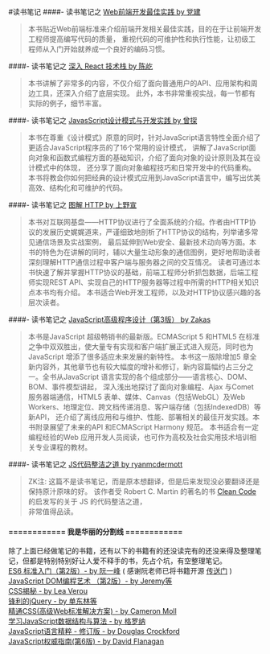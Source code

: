#读书笔记
####- 读书笔记之 [Web前端开发最佳实践 by 党建](./ZKReadingNotes/TheBestPracticeOfWebDev/README.md)  
> 本书贴近Web前端标准来介绍前端开发相关最佳实践，目的在于让前端开发工程师提高编写代码的质量，
重视代码的可维护性和执行性能，让初级工程师从入门开始就养成一个良好的编码习惯。

####- 读书笔记之 [深入 React 技术栈 by 陈屹](./ZKReadingNotes/ReactStack/README.md)  
> 本书讲解了非常多的内容，不仅介绍了面向普通用户的API、应用架构和周边工具，还深入介绍了底层实现。
此外，本书非常重视实战，每一节都有实际的例子，细节丰富。

####- 读书笔记之 [JavasScript设计模式与开发实践 by 曾探](./ZKReadingNotes/DesignPattern/README.md)
> 本书在尊重《设计模式》原意的同时，针对JavaScript语言特性全面介绍了更适合JavaScript程序员的了16个常用的设计模式，
讲解了JavaScript面向对象和函数式编程方面的基础知识，介绍了面向对象的设计原则及其在设计模式中的体现，
还分享了面向对象编程技巧和日常开发中的代码重构。本书将教会你如何把经典的设计模式应用到JavaScript语言中，编写出优美高效、结构化和可维护的代码。

####- 读书笔记之 [图解 HTTP by 上野宣](./ZKReadingNotes/HTTP/README.md)  
> 本书对互联网基盘——HTTP协议进行了全面系统的介绍。作者由HTTP协议的发展历史娓娓道来，严谨细致地剖析了HTTP协议的结构，列举诸多常见通信场景及实战案例，
最后延伸到Web安全、最新技术动向等方面。本书的特色为在讲解的同时，辅以大量生动形象的通信图例，更好地帮助读者深刻理解HTTP通信过程中客户端与服务器之间的交互情况。
读者可通过本书快速了解并掌握HTTP协议的基础，前端工程师分析抓包数据，后端工程师实现REST API、实现自己的HTTP服务器等过程中所需的HTTP相关知识点本书均有介绍。
  本书适合Web开发工程师，以及对HTTP协议感兴趣的各层次读者。
  
####- 读书笔记之 [JavaScript高级程序设计（第3版） by Zakas](./ZKReadingNotes/ProfessionalJS/README.md)
> 本书是JavaScript 超级畅销书的最新版。ECMAScript 5 和HTML5 在标准之争中双双胜出，使大量专有实现和客户端扩展正式进入规范，同时也为JavaScript 增添了很多适应未来发展的新特性。
本书这一版除增加5 章全新内容外，其他章节也有较大幅度的增补和修订，新内容篇幅约占三分之一。全书从JavaScript 语言实现的各个组成部分——语言核心、DOM、BOM、事件模型讲起，
深入浅出地探讨了面向对象编程、Ajax 与Comet 服务器端通信，HTML5 表单、媒体、Canvas（包括WebGL）及Web Workers、地理定位、跨文档传递消息、客户端存储（包括IndexedDB）等新API，
还介绍了离线应用和与维护、性能、部署相关的最佳开发实践。本书附录展望了未来的API 和ECMAScript Harmony 规范。
  本书适合有一定编程经验的Web 应用开发人员阅读，也可作为高校及社会实用技术培训相关专业课程的教材。
  
####- 读书笔记之 [JS代码整洁之道 by ryanmcdermott](./ZKReadingNotes/JSCleanCode/README.md)
> ZK注: 这篇不是读书笔记，而是原本想翻译，但是后来发现没必要翻译还是保持原汁原味的好。 
该作者受 Robert C. Martin 的著名的书 [Clean Code](https://www.amazon.com/Clean-Code-Handbook-Software-Craftsmanship/dp/0132350882) 的启发写的关于 JS 的代码整洁之道，  
非常值得品读。  

#### ============   我是华丽的分割线   ============

除了上面已经做笔记的书籍，还有以下的书籍有的还没读完有的还没来得及整理笔记，但都是特别特别好让人爱不释手的书，先占个坑，有空整理笔记。  
[ES6 标准入门（第2版）- by 阮一峰](https://book.douban.com/subject/26708954/) ( 感谢阮老师已将书籍开源 [传送门](http://es6.ruanyifeng.com/) )   
[JavaScript DOM编程艺术 （第2版）- by Jeremy等](https://book.douban.com/subject/6038371/)  
[CSS揭秘 - by  Lea Verou](https://book.douban.com/subject/26745943/)  
[锋利的jQuery - by 单东林等](https://book.douban.com/subject/10792216/)  
[精通CSS(高级Web标准解决方案) - by Cameron Moll](https://book.douban.com/subject/4736167/)  
[学习JavaScript数据结构与算法 - by 格罗纳](https://book.douban.com/subject/26639401/)  
[JavaScript语言精粹 - 修订版 - by Douglas Crockford](https://book.douban.com/subject/3590768/)  
[JavaScript权威指南(第6版) - by David Flanagan](https://book.douban.com/subject/10549733/)
